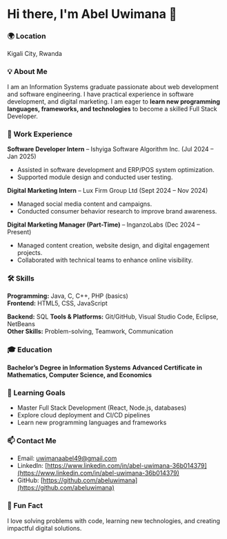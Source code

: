 # Hi there, I'm Abel Uwimana 👋

### 🌍 Location
Kigali City, Rwanda

### 💡 About Me
I am an Information Systems graduate passionate about web development and software engineering. I have practical experience in software development, and digital marketing. I am eager to **learn new programming languages, frameworks, and technologies** to become a skilled Full Stack Developer.

### 💼 Work Experience
**Software Developer Intern** – Ishyiga Software Algorithm Inc. (Jul 2024 – Jan 2025)  
- Assisted in software development and ERP/POS system optimization.  
- Supported module design and conducted user testing.  

**Digital Marketing Intern** – Lux Firm Group Ltd (Sept 2024 – Nov 2024)  
- Managed social media content and campaigns.  
- Conducted consumer behavior research to improve brand awareness.  

**Digital Marketing Manager (Part-Time)** – InganzoLabs (Dec 2024 – Present)  
- Managed content creation, website design, and digital engagement projects.  
- Collaborated with technical teams to enhance online visibility.  

### 🛠️ Skills
**Programming:** Java, C, C++, PHP (basics)  
**Frontend:** HTML5, CSS, JavaScript 

**Backend:** SQL
**Tools & Platforms:** Git/GitHub, Visual Studio Code, Eclipse, NetBeans  
**Other Skills:** Problem-solving, Teamwork, Communication  

### 🎓 Education
**Bachelor’s Degree in Information Systems** 
**Advanced Certificate in Mathematics, Computer Science, and Economics**
### 🌱 Learning Goals
- Master Full Stack Development (React, Node.js, databases)  
- Explore cloud deployment and CI/CD pipelines  
- Learn new programming languages and frameworks  

### 📫 Contact Me
- Email: [uwimanaabel49@gmail.com](mailto:uwimanaabel49@gmail.com)  
- LinkedIn: [https://www.linkedin.com/in/abel-uwimana-36b014379](https://www.linkedin.com/in/abel-uwimana-36b014379)  
- GitHub: [https://github.com/abeluwimana](https://github.com/abeluwimana)  

### 💬 Fun Fact
I love solving problems with code, learning new technologies, and creating impactful digital solutions.

